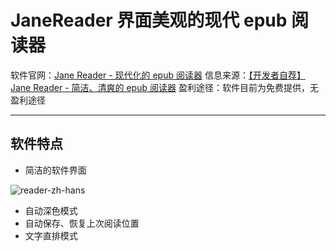 # JaneReader 界面美观的现代 epub 阅读器

软件官网：[Jane Reader - 现代化的 epub 阅读器](https://janereader.com/)
信息来源：[【开发者自荐】Jane Reader - 简洁、清爽的 epub 阅读器](https://meta.appinn.net/t/topic/48520/19)
盈利途径：软件目前为免费提供，无盈利途径

- - -

## 软件特点

- 简洁的软件界面

![reader-zh-hans](https://janereader.com/reader-zh-hans.png)

- 自动深色模式
- 自动保存、恢复上次阅读位置
- 文字直排模式
